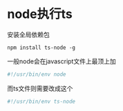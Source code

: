 # node执行ts

安装全局依赖包

```shell
npm install ts-node -g
```

一般node会在javascript文件上最顶上加

```javascript
#!/usr/bin/env node
```

而ts文件则需要改成这个

```typescript
#!/usr/bin/env ts-node
```
